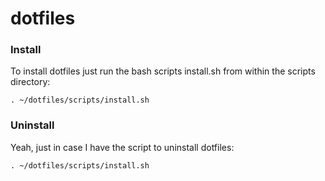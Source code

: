 dotfiles
========

### Install ###

To install dotfiles just run the bash scripts install.sh from within the scripts directory:

`. ~/dotfiles/scripts/install.sh`

### Uninstall ###

Yeah, just in case I have the script to uninstall dotfiles:

`. ~/dotfiles/scripts/install.sh`
